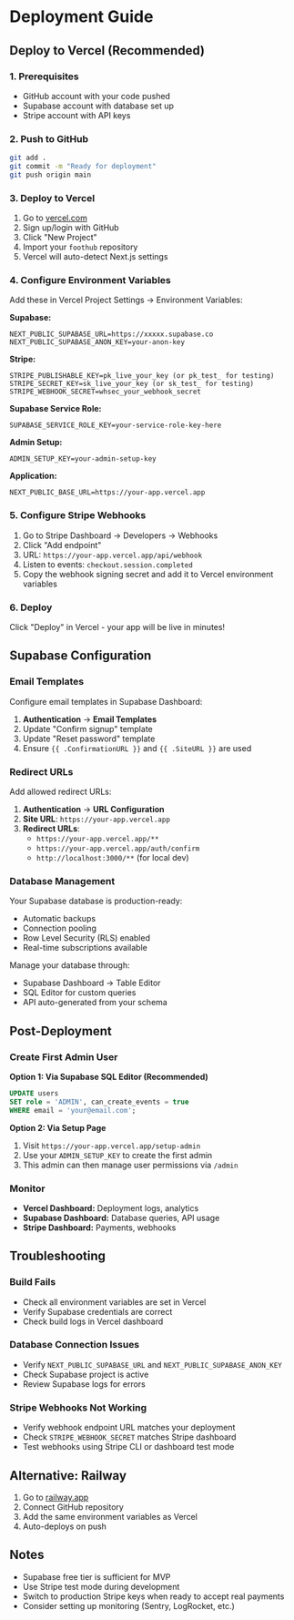 # Deployment Guide

## Deploy to Vercel (Recommended)

### 1. Prerequisites

- GitHub account with your code pushed
- Supabase account with database set up
- Stripe account with API keys

### 2. Push to GitHub

```bash
git add .
git commit -m "Ready for deployment"
git push origin main
```

### 3. Deploy to Vercel

1. Go to [vercel.com](https://vercel.com)
2. Sign up/login with GitHub
3. Click "New Project"
4. Import your `foothub` repository
5. Vercel will auto-detect Next.js settings

### 4. Configure Environment Variables

Add these in Vercel Project Settings → Environment Variables:

**Supabase:**
```
NEXT_PUBLIC_SUPABASE_URL=https://xxxxx.supabase.co
NEXT_PUBLIC_SUPABASE_ANON_KEY=your-anon-key
```

**Stripe:**
```
STRIPE_PUBLISHABLE_KEY=pk_live_your_key (or pk_test_ for testing)
STRIPE_SECRET_KEY=sk_live_your_key (or sk_test_ for testing)
STRIPE_WEBHOOK_SECRET=whsec_your_webhook_secret
```

**Supabase Service Role:**
```
SUPABASE_SERVICE_ROLE_KEY=your-service-role-key-here
```

**Admin Setup:**
```
ADMIN_SETUP_KEY=your-admin-setup-key
```

**Application:**
```
NEXT_PUBLIC_BASE_URL=https://your-app.vercel.app
```

### 5. Configure Stripe Webhooks

1. Go to Stripe Dashboard → Developers → Webhooks
2. Click "Add endpoint"
3. URL: `https://your-app.vercel.app/api/webhook`
4. Listen to events: `checkout.session.completed`
5. Copy the webhook signing secret and add it to Vercel environment variables

### 6. Deploy

Click "Deploy" in Vercel - your app will be live in minutes!

## Supabase Configuration

### Email Templates

Configure email templates in Supabase Dashboard:
1. **Authentication** → **Email Templates**
2. Update "Confirm signup" template
3. Update "Reset password" template
4. Ensure `{{ .ConfirmationURL }}` and `{{ .SiteURL }}` are used

### Redirect URLs

Add allowed redirect URLs:
1. **Authentication** → **URL Configuration**
2. **Site URL**: `https://your-app.vercel.app`
3. **Redirect URLs**:
   - `https://your-app.vercel.app/**`
   - `https://your-app.vercel.app/auth/confirm`
   - `http://localhost:3000/**` (for local dev)

### Database Management

Your Supabase database is production-ready:
- Automatic backups
- Connection pooling
- Row Level Security (RLS) enabled
- Real-time subscriptions available

Manage your database through:
- Supabase Dashboard → Table Editor
- SQL Editor for custom queries
- API auto-generated from your schema

## Post-Deployment

### Create First Admin User

**Option 1: Via Supabase SQL Editor (Recommended)**
```sql
UPDATE users
SET role = 'ADMIN', can_create_events = true
WHERE email = 'your@email.com';
```

**Option 2: Via Setup Page**
1. Visit `https://your-app.vercel.app/setup-admin`
2. Use your `ADMIN_SETUP_KEY` to create the first admin
3. This admin can then manage user permissions via `/admin`

### Monitor

- **Vercel Dashboard:** Deployment logs, analytics
- **Supabase Dashboard:** Database queries, API usage
- **Stripe Dashboard:** Payments, webhooks

## Troubleshooting

### Build Fails
- Check all environment variables are set in Vercel
- Verify Supabase credentials are correct
- Check build logs in Vercel dashboard

### Database Connection Issues
- Verify `NEXT_PUBLIC_SUPABASE_URL` and `NEXT_PUBLIC_SUPABASE_ANON_KEY`
- Check Supabase project is active
- Review Supabase logs for errors

### Stripe Webhooks Not Working
- Verify webhook endpoint URL matches your deployment
- Check `STRIPE_WEBHOOK_SECRET` matches Stripe dashboard
- Test webhooks using Stripe CLI or dashboard test mode

## Alternative: Railway

1. Go to [railway.app](https://railway.app)
2. Connect GitHub repository
3. Add the same environment variables as Vercel
4. Auto-deploys on push

## Notes

- Supabase free tier is sufficient for MVP
- Use Stripe test mode during development
- Switch to production Stripe keys when ready to accept real payments
- Consider setting up monitoring (Sentry, LogRocket, etc.)